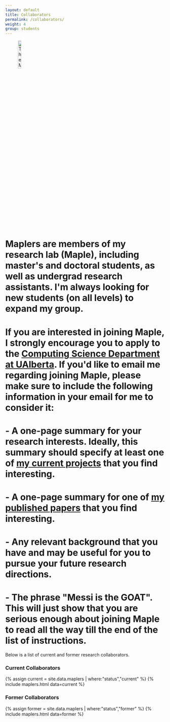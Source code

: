 ```yaml
---
layout: default
title: Collaborators
permalink: /collaborators/
weight: 4
group: students
---
```


<figure>
	<img style="display=inline-block" width="15%" src="{{ "/resources/images/maple.png" |  prepend: site.baseurl }}" alt="The Maple Lab" />
</figure>

# Maplers are members of my research lab (Maple), including master's and doctoral students, as well as undergrad research assistants. I'm always looking for new students (on all levels) to expand my group.

# If you are interested in joining Maple, I strongly encourage you to apply to the [Computing Science Department at UAlberta](https://www.ualberta.ca/computing-science/graduate-studies/programs-and-admissions/applications-and-admissions). If you'd like to email me regarding joining Maple, please make sure to include the following information in your email for me to consider it:

# - A one-page summary for your research interests. Ideally, this summary should specify at least one of [my current projects](/) that you find interesting.
# - A one-page summary for one of [my published papers](/papers/) that you find interesting.
# - Any relevant background that you have and may be useful for you to pursue your future research directions.
# - The phrase "Messi is the GOAT". This will just show that you are serious enough about joining Maple to read all the way till the end of the list of instructions.

Below is a list of current and former research collaborators.

### Current Collaborators
{% assign current = site.data.maplers | where:"status","current" %}
{% include maplers.html data=current %}

### Former Collaborators
{% assign former = site.data.maplers | where:"status","former" %}
{% include maplers.html data=former %}
